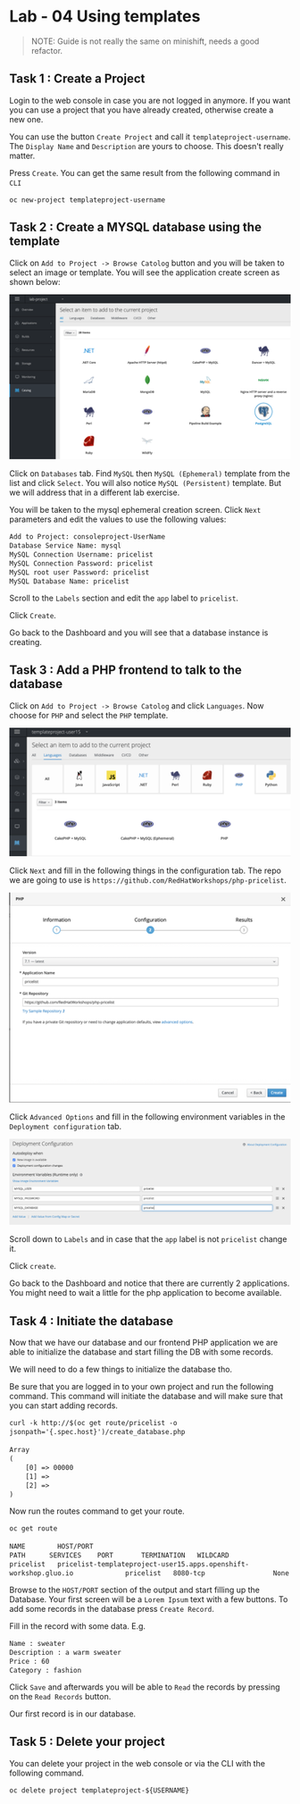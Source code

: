# Lab - 04 Using templates

> NOTE: Guide is not really the same on minishift, needs a good refactor.

## Task 1 : Create a Project

Login to the web console in case you are not logged in anymore. If you want you
can use a project that you have already created, otherwise create a new one.

You can use the button `Create Project` and call it `templateproject-username`.
The `Display Name` and `Description` are yours to choose. This doesn't really
matter.

Press `Create`. You can get the same result from the following command in `CLI`

```
oc new-project templateproject-username
```

## Task 2 : Create a MYSQL database using the template

Click on `Add to Project -> Browse Catolog` button and you will be taken to select an
image or template. You will see the application create screen as shown
below:

![service_catalog2](../images/service_catalog2.png "service_catalog2")

Click on `Databases` tab. Find `MySQL` then `MySQL (Ephemeral)`
template from the list and click `Select`. You will also notice `MySQL
(Persistent)` template. But we will address that in a different lab
exercise.

You will be taken to the mysql ephemeral creation screen. Click `Next`
parameters and edit the values to use the following values:

```
Add to Project: consoleproject-UserName
Database Service Name: mysql
MySQL Connection Username: pricelist
MySQL Connection Password: pricelist
MySQL root user Password: pricelist
MySQL Database Name: pricelist
```

Scroll to the `Labels` section and edit the `app` label to `pricelist`.

Click `Create`.

Go back to the Dashboard and you will see that a database instance is creating.

## Task 3 : Add a PHP frontend to talk to the database

Click on `Add to Project -> Browse Catolog` and click `Languages`. Now choose for
`PHP` and select the `PHP` template.

![catalog_php](../images/catalog_php.png "catalog_php")

Click `Next` and fill in the following things in the configuration tab. The repo
we are going to use is `https://github.com/RedHatWorkshops/php-pricelist`.

![configuration_php](../images/configuration_php.png "configuration_php")

Click `Advanced Options` and fill in the following environment variables in the
`Deployment configuration` tab.

![php_env_vars](../images/php_env_vars.png "php_env_vars")

Scroll down to `Labels` and in case that the `app` label is not `pricelist` change
it.

Click `create`.

Go back to the Dashboard and notice that there are currently 2 applications. You
might need to wait a little for the php application to become available.

## Task 4 : Initiate the database

Now that we have our database and our frontend PHP application we are able to
initialize the database and start filling the DB with some records.

We will need to do a few things to initialize the database tho.

Be sure that you are logged in to your own project and run the following command.
This command will initiate the database and will make sure that you can start
adding records.

```
curl -k http://$(oc get route/pricelist -o jsonpath='{.spec.host}')/create_database.php

Array
(
    [0] => 00000
    [1] =>
    [2] =>
)
```

Now run the routes command to get your route.

```
oc get route

NAME        HOST/PORT                                                          PATH      SERVICES    PORT       TERMINATION   WILDCARD
pricelist   pricelist-templateproject-user15.apps.openshift-workshop.gluo.io             pricelist   8080-tcp                 None
```

Browse to the `HOST/PORT` section of the output and start filling up the Database.
Your first screen will be a `Lorem Ipsum` text with a few buttons. To add some
records in the database press `Create Record`.

Fill in the record with some data. E.g.

```
Name : sweater
Description : a warm sweater   
Price : 60
Category : fashion  
```

Click `Save` and afterwards you will be able to `Read` the records by pressing on
the `Read Records` button.

Our first record is in our database.

## Task 5 : Delete your project

You can delete your project in the web console or via the CLI with the following
command.

```
oc delete project templateproject-${USERNAME}
```
